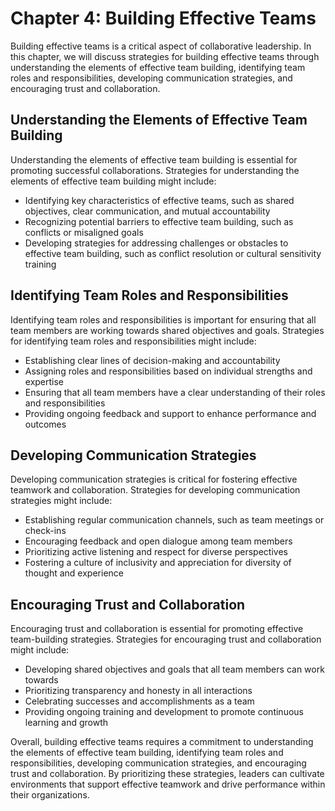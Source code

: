 Chapter 4: Building Effective Teams
===================================

Building effective teams is a critical aspect of collaborative leadership. In this chapter, we will discuss strategies for building effective teams through understanding the elements of effective team building, identifying team roles and responsibilities, developing communication strategies, and encouraging trust and collaboration.

Understanding the Elements of Effective Team Building
-----------------------------------------------------

Understanding the elements of effective team building is essential for promoting successful collaborations. Strategies for understanding the elements of effective team building might include:

* Identifying key characteristics of effective teams, such as shared objectives, clear communication, and mutual accountability
* Recognizing potential barriers to effective team building, such as conflicts or misaligned goals
* Developing strategies for addressing challenges or obstacles to effective team building, such as conflict resolution or cultural sensitivity training

Identifying Team Roles and Responsibilities
-------------------------------------------

Identifying team roles and responsibilities is important for ensuring that all team members are working towards shared objectives and goals. Strategies for identifying team roles and responsibilities might include:

* Establishing clear lines of decision-making and accountability
* Assigning roles and responsibilities based on individual strengths and expertise
* Ensuring that all team members have a clear understanding of their roles and responsibilities
* Providing ongoing feedback and support to enhance performance and outcomes

Developing Communication Strategies
-----------------------------------

Developing communication strategies is critical for fostering effective teamwork and collaboration. Strategies for developing communication strategies might include:

* Establishing regular communication channels, such as team meetings or check-ins
* Encouraging feedback and open dialogue among team members
* Prioritizing active listening and respect for diverse perspectives
* Fostering a culture of inclusivity and appreciation for diversity of thought and experience

Encouraging Trust and Collaboration
-----------------------------------

Encouraging trust and collaboration is essential for promoting effective team-building strategies. Strategies for encouraging trust and collaboration might include:

* Developing shared objectives and goals that all team members can work towards
* Prioritizing transparency and honesty in all interactions
* Celebrating successes and accomplishments as a team
* Providing ongoing training and development to promote continuous learning and growth

Overall, building effective teams requires a commitment to understanding the elements of effective team building, identifying team roles and responsibilities, developing communication strategies, and encouraging trust and collaboration. By prioritizing these strategies, leaders can cultivate environments that support effective teamwork and drive performance within their organizations.
